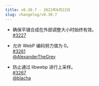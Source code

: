 ```yaml
---
title: v0.30.7 - 2022年6月22日
slug: changelog/v0.30.7
---
```


* 确保平铺合成在外部调整大小时始终有效。  
  [#3227](https://github.com/lovell/sharp/issues/3227)

* 允许 WebP 编码努力值为 0。  
  [#3261](https://github.com/lovell/sharp/pull/3261)  
  [@AlexanderTheGrey](https://github.com/AlexanderTheGrey)

* 防止通过 libwebp 进行上采样。  
  [#3267](https://github.com/lovell/sharp/pull/3267)  
  [@blacha](https://github.com/blacha)